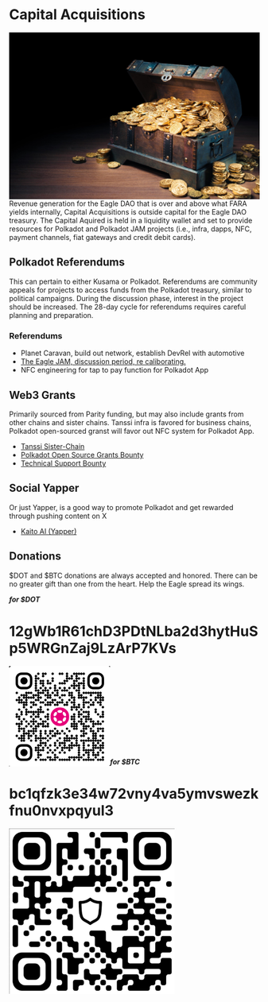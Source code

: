 # Capital Acquisitions
<img align="left" src="images/dwn_Warchest.jpg" alt="war chest">
<br><br><br><br><br><br><br><br><br><br><br>

Revenue generation for the Eagle DAO that is over and above what FARA yields internally, Capital Acquisitions is outside capital for the Eagle DAO treasury.  The Capital Aquired is held in a liquidity wallet and set to provide resources for Polkadot and Polkadot JAM projects (i.e., infra, dapps, NFC, payment channels, fiat gateways and credit debit cards).

## Polkadot Referendums
This can pertain to either Kusama or Polkadot. Referendums are community appeals for projects to access funds from the Polkadot treasury, similar to political campaigns. During the discussion phase, interest in the project should be increased. The 28-day cycle for referendums requires careful planning and preparation.

### Referendums
- Planet Caravan, build out network, establish DevRel with automotive
- [The Eagle JAM, discussion period, re caliborating.](https://docs.google.com/document/d/1iPqGpBnLxDALoVvdH5EU_BcW7UsIQZJT5pWijIBXBK4/edit?tab=t.0#heading=h.9fgrg85l3npp)
- NFC engineering for tap to pay function for Polkadot App

## Web3 Grants
Primarily sourced from Parity funding, but may also include grants from other chains and sister chains.  Tanssi infra is favored for business chains,
Polkadot open-sourced granst will favor out NFC system for Polkadot App.
- [Tanssi Sister-Chain](https://www.tanssi.foundation/tanssi-grants-program)
- [Polkadot Open Source Grants Bounty](https://github.com/PolkadotOpenSourceGrants/apply?tab=readme-ov-file)
- [Technical Support Bounty](https://woolen-homburg-a80.notion.site/Technical-Support-Bounty-Guide-d8b8940275e5425194b00c1739ac88a2)

## Social Yapper
Or just Yapper, is a good way to promote Polkadot and get rewarded through pushing content on X
- [Kaito AI (Yapper)](https://www.kaito.ai/)


## Donations
$DOT and $BTC donations are always accepted and honored. There can be no greater gift than one from the heart.  Help the Eagle spread its wings.

***for $DOT***
# 12gWb1R61chD3PDtNLba2d3hytHuSp5WRGnZaj9LzArP7KVs

<img align="left" src="images/12gWb1R61chD3PDtNLba2d3hytHuSp5WRGnZaj9LzArP7KVs.png"  alt="12gWb1R61chD3PDtNLba2d3hytHuSp5WRGnZaj9LzArP7KVs">
<br><br><br><br><br><br><br><br><br><br>


***for $BTC***
# bc1qfzk3e34w72vny4va5ymvswezkfnu0nvxpqyul3

<img align="left" src="images/bc1qfzk3e34w72vny4va5ymvswezkfnu0nvxpqyul3.png" width=333px alt="bc1qfzk3e34w72vny4va5ymvswezkfnu0nvxpqyul3">
<br><br><br><br><br><br><br><br><br><br><br><br><br><br><br>



